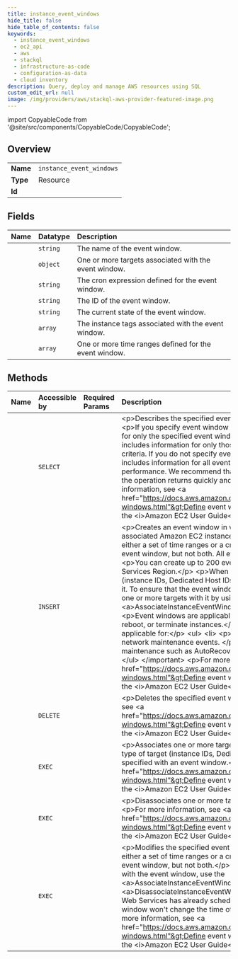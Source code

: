 ```yaml
---
title: instance_event_windows
hide_title: false
hide_table_of_contents: false
keywords:
  - instance_event_windows
  - ec2_api
  - aws    
  - stackql
  - infrastructure-as-code
  - configuration-as-data
  - cloud inventory
description: Query, deploy and manage AWS resources using SQL
custom_edit_url: null
image: /img/providers/aws/stackql-aws-provider-featured-image.png
---
```


import CopyableCode from '@site/src/components/CopyableCode/CopyableCode';




## Overview
<table><tbody>
<tr><td><b>Name</b></td><td><code>instance_event_windows</code></td></tr>
<tr><td><b>Type</b></td><td>Resource</td></tr>
<tr><td><b>Id</b></td><td><CopyableCode code="aws.ec2_api.instance_event_windows" /></td></tr>
</tbody></table>

## Fields
| Name | Datatype | Description |
|:-----|:---------|:------------|
| <CopyableCode code="name" /> | `string` | The name of the event window. |
| <CopyableCode code="associationTarget" /> | `object` | One or more targets associated with the event window. |
| <CopyableCode code="cronExpression" /> | `string` | The cron expression defined for the event window. |
| <CopyableCode code="instanceEventWindowId" /> | `string` | The ID of the event window. |
| <CopyableCode code="state" /> | `string` | The current state of the event window. |
| <CopyableCode code="tagSet" /> | `array` | The instance tags associated with the event window. |
| <CopyableCode code="timeRangeSet" /> | `array` | One or more time ranges defined for the event window. |
## Methods
| Name | Accessible by | Required Params | Description |
|:-----|:--------------|:----------------|:------------|
| <CopyableCode code="instance_event_windows_Describe" /> | `SELECT` | <CopyableCode code="region" /> | &lt;p&gt;Describes the specified event windows or all event windows.&lt;/p&gt; &lt;p&gt;If you specify event window IDs, the output includes information for only the specified event windows. If you specify filters, the output includes information for only those event windows that meet the filter criteria. If you do not specify event windows IDs or filters, the output includes information for all event windows, which can affect performance. We recommend that you use pagination to ensure that the operation returns quickly and successfully. &lt;/p&gt; &lt;p&gt;For more information, see &lt;a href="https://docs.aws.amazon.com/AWSEC2/latest/UserGuide/event-windows.html"&gt;Define event windows for scheduled events&lt;/a&gt; in the &lt;i&gt;Amazon EC2 User Guide&lt;/i&gt;.&lt;/p&gt; |
| <CopyableCode code="instance_event_window_Create" /> | `INSERT` | <CopyableCode code="region" /> | &lt;p&gt;Creates an event window in which scheduled events for the associated Amazon EC2 instances can run.&lt;/p&gt; &lt;p&gt;You can define either a set of time ranges or a cron expression when creating the event window, but not both. All event window times are in UTC.&lt;/p&gt; &lt;p&gt;You can create up to 200 event windows per Amazon Web Services Region.&lt;/p&gt; &lt;p&gt;When you create the event window, targets (instance IDs, Dedicated Host IDs, or tags) are not yet associated with it. To ensure that the event window can be used, you must associate one or more targets with it by using the &lt;a&gt;AssociateInstanceEventWindow&lt;/a&gt; API.&lt;/p&gt; &lt;important&gt; &lt;p&gt;Event windows are applicable only for scheduled events that stop, reboot, or terminate instances.&lt;/p&gt; &lt;p&gt;Event windows are &lt;i&gt;not&lt;/i&gt; applicable for:&lt;/p&gt; &lt;ul&gt; &lt;li&gt; &lt;p&gt;Expedited scheduled events and network maintenance events. &lt;/p&gt; &lt;/li&gt; &lt;li&gt; &lt;p&gt;Unscheduled maintenance such as AutoRecovery and unplanned reboots.&lt;/p&gt; &lt;/li&gt; &lt;/ul&gt; &lt;/important&gt; &lt;p&gt;For more information, see &lt;a href="https://docs.aws.amazon.com/AWSEC2/latest/UserGuide/event-windows.html"&gt;Define event windows for scheduled events&lt;/a&gt; in the &lt;i&gt;Amazon EC2 User Guide&lt;/i&gt;.&lt;/p&gt; |
| <CopyableCode code="instance_event_window_Delete" /> | `DELETE` | <CopyableCode code="InstanceEventWindowId, region" /> | &lt;p&gt;Deletes the specified event window.&lt;/p&gt; &lt;p&gt;For more information, see &lt;a href="https://docs.aws.amazon.com/AWSEC2/latest/UserGuide/event-windows.html"&gt;Define event windows for scheduled events&lt;/a&gt; in the &lt;i&gt;Amazon EC2 User Guide&lt;/i&gt;.&lt;/p&gt; |
| <CopyableCode code="instance_event_window_Associate" /> | `EXEC` | <CopyableCode code="AssociationTarget, InstanceEventWindowId, region" /> | &lt;p&gt;Associates one or more targets with an event window. Only one type of target (instance IDs, Dedicated Host IDs, or tags) can be specified with an event window.&lt;/p&gt; &lt;p&gt;For more information, see &lt;a href="https://docs.aws.amazon.com/AWSEC2/latest/UserGuide/event-windows.html"&gt;Define event windows for scheduled events&lt;/a&gt; in the &lt;i&gt;Amazon EC2 User Guide&lt;/i&gt;.&lt;/p&gt; |
| <CopyableCode code="instance_event_window_Disassociate" /> | `EXEC` | <CopyableCode code="AssociationTarget, InstanceEventWindowId, region" /> | &lt;p&gt;Disassociates one or more targets from an event window.&lt;/p&gt; &lt;p&gt;For more information, see &lt;a href="https://docs.aws.amazon.com/AWSEC2/latest/UserGuide/event-windows.html"&gt;Define event windows for scheduled events&lt;/a&gt; in the &lt;i&gt;Amazon EC2 User Guide&lt;/i&gt;.&lt;/p&gt; |
| <CopyableCode code="instance_event_window_Modify" /> | `EXEC` | <CopyableCode code="InstanceEventWindowId, region" /> | &lt;p&gt;Modifies the specified event window.&lt;/p&gt; &lt;p&gt;You can define either a set of time ranges or a cron expression when modifying the event window, but not both.&lt;/p&gt; &lt;p&gt;To modify the targets associated with the event window, use the &lt;a&gt;AssociateInstanceEventWindow&lt;/a&gt; and &lt;a&gt;DisassociateInstanceEventWindow&lt;/a&gt; API.&lt;/p&gt; &lt;p&gt;If Amazon Web Services has already scheduled an event, modifying an event window won't change the time of the scheduled event.&lt;/p&gt; &lt;p&gt;For more information, see &lt;a href="https://docs.aws.amazon.com/AWSEC2/latest/UserGuide/event-windows.html"&gt;Define event windows for scheduled events&lt;/a&gt; in the &lt;i&gt;Amazon EC2 User Guide&lt;/i&gt;.&lt;/p&gt; |
